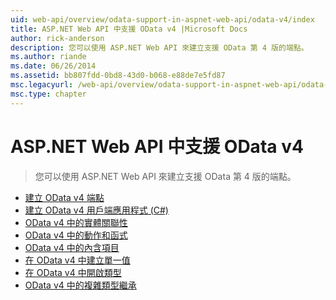 ```yaml
---
uid: web-api/overview/odata-support-in-aspnet-web-api/odata-v4/index
title: ASP.NET Web API 中支援 OData v4 |Microsoft Docs
author: rick-anderson
description: 您可以使用 ASP.NET Web API 來建立支援 OData 第 4 版的端點。
ms.author: riande
ms.date: 06/26/2014
ms.assetid: bb807fdd-0bd8-43d0-b068-e88de7e5fd87
msc.legacyurl: /web-api/overview/odata-support-in-aspnet-web-api/odata-v4
msc.type: chapter
---
```

<a name="supporting-odata-v4-in-aspnet-web-api"></a>ASP.NET Web API 中支援 OData v4
====================
> 您可以使用 ASP.NET Web API 來建立支援 OData 第 4 版的端點。


- [建立 OData v4 端點](create-an-odata-v4-endpoint.md)
- [建立 OData v4 用戶端應用程式 (C#)](create-an-odata-v4-client-app.md)
- [OData v4 中的實體關聯性](entity-relations-in-odata-v4.md)
- [OData v4 中的動作和函式](odata-actions-and-functions.md)
- [OData v4 中的內含項目](odata-containment-in-web-api-22.md)
- [在 OData v4 中建立單一值](using-a-singleton-in-an-odata-endpoint-in-web-api-22.md)
- [在 OData v4 中開啟類型](use-open-types-in-odata-v4.md)
- [OData v4 中的複雜類型繼承](complex-type-inheritance-in-odata-v4.md)
